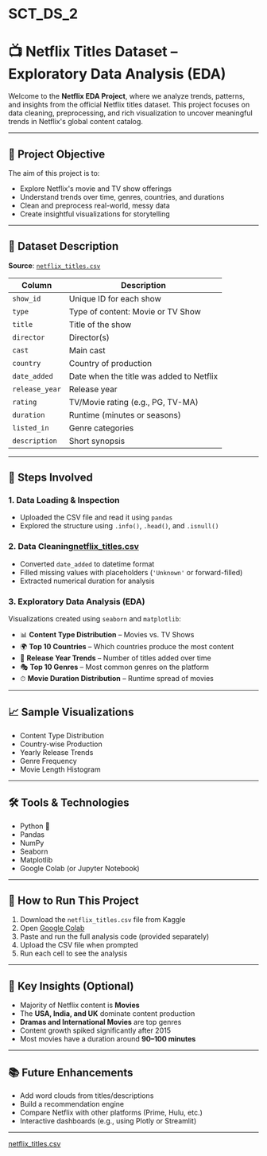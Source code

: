 # SCT_DS_2
# 📺 Netflix Titles Dataset – Exploratory Data Analysis (EDA)

Welcome to the **Netflix EDA Project**, where we analyze trends, patterns, and insights from the official Netflix titles dataset. This project focuses on data cleaning, preprocessing, and rich visualization to uncover meaningful trends in Netflix's global content catalog.

---

## 📌 Project Objective

The aim of this project is to:
- Explore Netflix's movie and TV show offerings
- Understand trends over time, genres, countries, and durations
- Clean and preprocess real-world, messy data
- Create insightful visualizations for storytelling

---

## 📂 Dataset Description

**Source**: [`netflix_titles.csv`](https://www.kaggle.com/datasets/shivamb/netflix-shows)

| Column        | Description                                           |
|---------------|-------------------------------------------------------|
| `show_id`     | Unique ID for each show                               |
| `type`        | Type of content: Movie or TV Show                     |
| `title`       | Title of the show                                     |
| `director`    | Director(s)                                           |
| `cast`        | Main cast                                             |
| `country`     | Country of production                                 |
| `date_added`  | Date when the title was added to Netflix              |
| `release_year`| Release year                                          |
| `rating`      | TV/Movie rating (e.g., PG, TV-MA)                     |
| `duration`    | Runtime (minutes or seasons)                          |
| `listed_in`   | Genre categories                                      |
| `description` | Short synopsis                                        |

---

## 🧪 Steps Involved

### 1. **Data Loading & Inspection**
- Uploaded the CSV file and read it using `pandas`
- Explored the structure using `.info()`, `.head()`, and `.isnull()`

### 2. **Data Cleaning**[netflix_titles.csv](https://github.com/user-attachments/files/20943499/netflix_titles.csv)

- Converted `date_added` to datetime format
- Filled missing values with placeholders (`'Unknown'` or forward-filled)
- Extracted numerical duration for analysis

### 3. **Exploratory Data Analysis (EDA)**
Visualizations created using `seaborn` and `matplotlib`:

- 📊 **Content Type Distribution** – Movies vs. TV Shows
- 🌍 **Top 10 Countries** – Which countries produce the most content
- 📅 **Release Year Trends** – Number of titles added over time
- 🎭 **Top 10 Genres** – Most common genres on the platform
- ⏱ **Movie Duration Distribution** – Runtime spread of movies

---

## 📈 Sample Visualizations

- Content Type Distribution
- Country-wise Production
- Yearly Release Trends
- Genre Frequency
- Movie Length Histogram

---

## 🛠 Tools & Technologies

- Python 🐍
- Pandas
- NumPy
- Seaborn
- Matplotlib
- Google Colab (or Jupyter Notebook)

---

## 🚀 How to Run This Project

1. Download the `netflix_titles.csv` file from Kaggle
2. Open [Google Colab](https://colab.research.google.com/)
3. Paste and run the full analysis code (provided separately)
4. Upload the CSV file when prompted
5. Run each cell to see the analysis

---

## 📌 Key Insights (Optional)

- Majority of Netflix content is **Movies**
- The **USA, India, and UK** dominate content production
- **Dramas and International Movies** are top genres
- Content growth spiked significantly after 2015
- Most movies have a duration around **90–100 minutes**

---

## 📚 Future Enhancements

- Add word clouds from titles/descriptions
- Build a recommendation engine
- Compare Netflix with other platforms (Prime, Hulu, etc.)
- Interactive dashboards (e.g., using Plotly or Streamlit)

---
[netflix_titles.csv](https://github.com/user-attachments/files/20943526/netflix_titles.csv)
